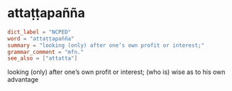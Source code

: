 # attaṭṭapañña

``` toml
dict_label = "NCPED"
word = "attaṭṭapañña"
summary = "looking (only) after one’s own profit or interest;"
grammar_comment = "mfn."
see_also = ["attatta"]
```

looking (only) after one’s own profit or interest; (who is) wise as to his own advantage

